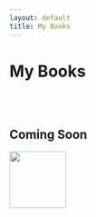 ```yaml
---
layout: default
title: My Books
---
```


# My Books

<br><br>

## Coming Soon
<img src="{{ '/assets/img/book.png' | prepend: site.baseurl }}" alt="" style="width:100px;height:100px;">
